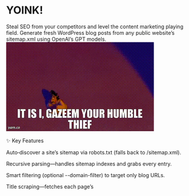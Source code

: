 # YOINK!
Steal SEO from your competitors and level the content marketing playing field. Generate fresh WordPress blog posts from any public website’s sitemap.xml using OpenAI’s GPT models.
![Stay Humble](before.gif)

✨ Key Features

Auto‑discover a site’s sitemap via robots.txt (falls back to /sitemap.xml).

Recursive parsing—handles sitemap indexes and grabs every <loc> entry.

Smart filtering (optional --domain-filter) to target only blog URLs.

Title scraping—fetches each page’s <title> tag for context.

AI generation—creates original 800‑1 000‑word posts with GPT‑4o (customisable prompt ↔ temperature).

One‑click import—outputs a WordPress WXR (XML) file ready for Tools → Import → WordPress.

Rate‑limit friendly—polite delays & progress bar via tqdm.

🛠️ Installation

# Clone / download the script
pip install -r requirements.txt  # requests, beautifulsoup4, lxml, openai, tqdm, python-slugify

export OPENAI_API_KEY="sk-…"      # <-- your OpenAI key

Python ≥ 3.9 recommended.

🚀 Usage

python sitemap_to_wxr.py <SITE_URL> [options]

Option

Default

Description

--domain-filter

None

Only process URLs containing this substring (e.g. /blog/).

--max-posts

20

Limit number of posts to generate (helps control token spend).

--output

generated_posts.xml

File name for the WXR export.

--model

hard‑coded in script

Edit in code (e.g. gpt-4o-mini, gpt-3.5-turbo).

Example

python sitemap_to_wxr.py https://secrethotline.com \
  --domain-filter "/blog/" \
  --max-posts 30 \
  --output secret_hotline_posts.xml

Import the resulting XML in WordPress:

WP Admin → Tools → Import → WordPress → Upload File & Import

📝 Prompt Customisation

Inside generate_post() tweak the prompt, temperature, max_tokens, or switch the OpenAI model. You can also add topics, tone guidelines, or SEO instructions.

⚠️ Caveats & Ethics
![Try not to get caught](after.gif)

Respect robots.txt and site T&C before scraping.

Generated content should not replicate copyrighted material; the prompt instructs GPT accordingly.

Large runs can incur significant OpenAI token costs—use --max-posts wisely.

🪪 License

MIT — do what you want, but no warranties.

🙌 Credits

Crafted by the Secret Hotline growth/dev squad • Powered by OpenAI GPT‑4o.

